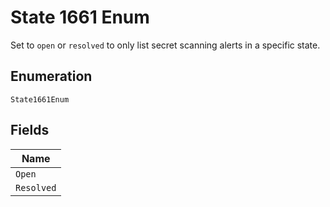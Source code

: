 
# State 1661 Enum

Set to `open` or `resolved` to only list secret scanning alerts in a specific state.

## Enumeration

`State1661Enum`

## Fields

| Name |
|  --- |
| `Open` |
| `Resolved` |

